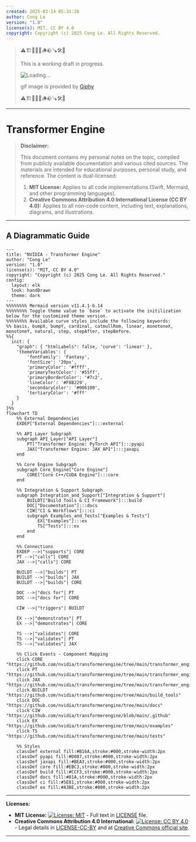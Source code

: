 ```yaml
---
created: 2025-03-14 05:31:26
author: Cong Le
version: "1.0"
license(s): MIT, CC BY 4.0
copyright: Copyright (c) 2025 Cong Le. All Rights Reserved.
---
```



> ⚠️🏗️🚧🦺🧱🪵🪨🪚🛠️👷
> 
> This is a working draft in progress.
> 
> ![Loading...](https://media0.giphy.com/media/v1.Y2lkPTc5MGI3NjExcW81YW4zenN4bGY0Y2txemY2bmIxZGx0bzJhcThzbTk3eG4zZzFzOSZlcD12MV9pbnRlcm5hbF9naWZfYnlfaWQmY3Q9Zw/RGMDSeGPAPyrC/giphy.gif)
> 
> gif image is provided by [Giphy](https://giphy.com)
> 
> ⚠️🏗️🚧🦺🧱🪵🪨🪚🛠️👷

----


# Transformer Engine
> **Disclaimer:**
>
> This document contains my personal notes on the topic,
> compiled from publicly available documentation and various cited sources.
> The materials are intended for educational purposes, personal study, and reference.
> The content is dual-licensed:
> 1. **MIT License:** Applies to all code implementations (Swift, Mermaid, and other programming languages).
> 2. **Creative Commons Attribution 4.0 International License (CC BY 4.0):** Applies to all non-code content, including text, explanations, diagrams, and illustrations.
---


## A Diagrammatic Guide 


```mermaid
---
title: "NVIDIA - Transformer Engine"
author: "Cong Le"
version: "1.0"
license(s): "MIT, CC BY 4.0"
copyright: "Copyright (c) 2025 Cong Le. All Rights Reserved."
config:
  layout: elk
  look: handDrawn
  theme: dark
---
%%%%%%%% Mermaid version v11.4.1-b.14
%%%%%%%% Toggle theme value to `base` to activate the initilization below for the customized theme version.
%%%%%%%% Available curve styles include the following keywords:
%% basis, bumpX, bumpY, cardinal, catmullRom, linear, monotoneX, monotoneY, natural, step, stepAfter, stepBefore.
%%{
  init: {
    "graph": { "htmlLabels": false, 'curve': 'linear' },
    'themeVariables': {
        'fontFamily': 'Fantasy',
        'fontSize': '20px',
        'primaryColor': '#ffff',
        'primaryTextColor': '#55ff',
        'primaryBorderColor': '#7c2',
        'lineColor': '#F8B229',
        'secondaryColor': '#006100',
        'tertiaryColor': '#fff'
    }
  }
}%%
flowchart TD
    %% External Dependencies
    EXDEP["External Dependencies"]:::external

    %% API Layer Subgraph
    subgraph API_Layer["API Layer"]
        PT["Transformer Engine: PyTorch API"]:::pyapi
        JAX["Transformer Engine: JAX API"]:::jaxapi
    end

    %% Core Engine Subgraph
    subgraph Core_Engine["Core Engine"]
        CORE["Core C++/CUDA Engine"]:::core
    end

    %% Integration & Support Subgraph
    subgraph Integration_and_Support["Integration & Support"]
        BUILDT["Build Tools & CI Framework"]:::build
        DOC["Documentation"]:::docs
        CIW["CI & Workflows"]:::ci
        subgraph Examples_and_Tests["Examples & Tests"]
            EX["Examples"]:::ex
            TS["Tests"]:::ex
        end
    end

    %% Connections
    EXDEP -->|"supports"| CORE
    PT -->|"calls"| CORE
    JAX -->|"calls"| CORE

    BUILDT -->|"builds"| PT
    BUILDT -->|"builds"| JAX
    BUILDT -->|"builds"| CORE

    DOC -->|"docs for"| PT
    DOC -->|"docs for"| CORE

    CIW -->|"triggers"| BUILDT

    EX -->|"demonstrates"| PT
    EX -->|"demonstrates"| CORE

    TS -->|"validates"| CORE
    TS -->|"validates"| PT
    TS -->|"validates"| JAX

    %% Click Events - Component Mapping
    click CORE "https://github.com/nvidia/transformerengine/tree/main/transformer_engine/common"
    click PT "https://github.com/nvidia/transformerengine/tree/main/transformer_engine/pytorch"
    click JAX "https://github.com/nvidia/transformerengine/tree/main/transformer_engine/jax"
    click BUILDT "https://github.com/nvidia/transformerengine/tree/main/build_tools"
    click DOC "https://github.com/nvidia/transformerengine/tree/main/docs"
    click CIW "https://github.com/nvidia/transformerengine/blob/main/.github"
    click EX "https://github.com/nvidia/transformerengine/tree/main/examples"
    click TS "https://github.com/nvidia/transformerengine/tree/main/tests"

    %% Styles
    classDef external fill:#B16A,stroke:#000,stroke-width:2px
    classDef pyapi fill:#D087,stroke:#000,stroke-width:2px
    classDef jaxapi fill:#BEA3,stroke:#000,stroke-width:2px
    classDef core fill:#EBC3,stroke:#000,stroke-width:2px
    classDef build fill:#CCF3,stroke:#000,stroke-width:2px
    classDef docs fill:#81A,stroke:#000,stroke-width:2px
    classDef ci fill:#5E81,stroke:#000,stroke-width:2px
    classDef ex fill:#A3BE,stroke:#000,stroke-width:2px

```




---
**Licenses:**

- **MIT License:**  [![License: MIT](https://img.shields.io/badge/License-MIT-yellow.svg)](LICENSE) - Full text in [LICENSE](LICENSE) file.
- **Creative Commons Attribution 4.0 International:** [![License: CC BY 4.0](https://licensebuttons.net/l/by/4.0/88x31.png)](LICENSE-CC-BY) - Legal details in [LICENSE-CC-BY](LICENSE-CC-BY) and at [Creative Commons official site](http://creativecommons.org/licenses/by/4.0/).

---
